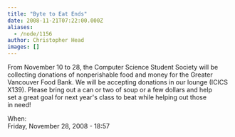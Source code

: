 ```yaml
---
title: "Byte to Eat Ends"
date: 2008-11-21T07:22:00.000Z
aliases:
  - /node/1156
author: Christopher Head
images: []
---
```


<div class="field field-name-body field-type-text-with-summary field-label-hidden"><div class="field-items"><div class="field-item even"><p>From November 10 to 28, the Computer Science Student Society will be<br>
collecting donations of nonperishable food and money for the Greater<br>
Vancouver Food Bank. We will be accepting donations in our lounge (ICICS<br>
X139). Please bring out a can or two of soup or a few dollars and help<br>
set a great goal for next year&apos;s class to beat while helping out those<br>
in need!</p>
</div></div></div><div class="field field-name-field-dates field-type-datetime field-label-above"><div class="field-label">When:&#xA0;</div><div class="field-items"><div class="field-item even"><span class="date-display-single">Friday, November 28, 2008 - 18:57</span></div></div></div>    <footer>
          </footer>
